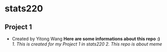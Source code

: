 # stats220
## Project 1
* Created by Yitong Wang
**Here are some informations about this repo :)**
*1. This is created for my Project 1 in stats220*
*2. This repo is about meme*
